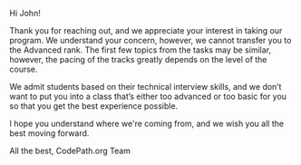 Hi John!

Thank you for reaching out, and we appreciate your interest in taking our program. We understand your concern, however, we cannot transfer you to the Advanced rank. The first few topics from the tasks may be similar, however, the pacing of the tracks greatly depends on the level of the course.

We admit students based on their technical interview skills, and we don’t want to put you into a class that’s either too advanced or too basic for you so that you get the best experience possible.

I hope you understand where we're coming from, and we wish you all the best moving forward.
    
All the best,
CodePath.org Team
